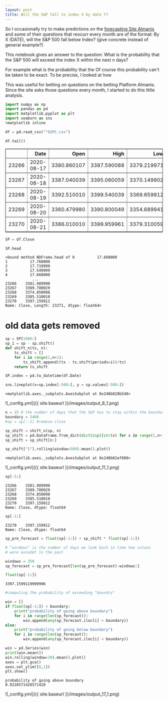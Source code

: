 ```yaml
---
layout: post
title: Will the S&P fall to index X by date Y?
---
```


So I occasionally try to make predictions on the [forecasting Site Almanis](https://app.dysruptlabs.com) and some of their questions that reocurr every month are of the format: By X (DATE), will the S&P 500 fall below Index? (give concrete instead of general example?)





This notebook gives an answer to the question: What is the probability that the S&P 500 will exceed the index X within the next n days?

For example what is the probability that the 
Of course this probability can't be taken to be exact. To be precise, I looked at how 

This was useful for betting on questions on the betting Platform Almanis. Since the site asks those questions every month, I started to do this little analysis.




```python
import numpy as np
import pandas as pd
import matplotlib.pyplot as plt
import seaborn as sns
%matplotlib inline

df = pd.read_csv("^GSPC.csv")

```


```python
df.tail()
```




<div>
<style scoped>
    .dataframe tbody tr th:only-of-type {
        vertical-align: middle;
    }

    .dataframe tbody tr th {
        vertical-align: top;
    }

    .dataframe thead th {
        text-align: right;
    }
</style>
<table border="1" class="dataframe">
  <thead>
    <tr style="text-align: right;">
      <th></th>
      <th>Date</th>
      <th>Open</th>
      <th>High</th>
      <th>Low</th>
      <th>Close</th>
      <th>Adj Close</th>
      <th>Volume</th>
    </tr>
  </thead>
  <tbody>
    <tr>
      <td>23266</td>
      <td>2020-08-17</td>
      <td>3380.860107</td>
      <td>3387.590088</td>
      <td>3379.219971</td>
      <td>3381.989990</td>
      <td>3381.989990</td>
      <td>3671290000</td>
    </tr>
    <tr>
      <td>23267</td>
      <td>2020-08-18</td>
      <td>3387.040039</td>
      <td>3395.060059</td>
      <td>3370.149902</td>
      <td>3389.780029</td>
      <td>3389.780029</td>
      <td>3881310000</td>
    </tr>
    <tr>
      <td>23268</td>
      <td>2020-08-19</td>
      <td>3392.510010</td>
      <td>3399.540039</td>
      <td>3369.659912</td>
      <td>3374.850098</td>
      <td>3374.850098</td>
      <td>3884480000</td>
    </tr>
    <tr>
      <td>23269</td>
      <td>2020-08-20</td>
      <td>3360.479980</td>
      <td>3390.800049</td>
      <td>3354.689941</td>
      <td>3385.510010</td>
      <td>3385.510010</td>
      <td>3642850000</td>
    </tr>
    <tr>
      <td>23270</td>
      <td>2020-08-21</td>
      <td>3386.010010</td>
      <td>3399.959961</td>
      <td>3379.310059</td>
      <td>3397.159912</td>
      <td>3397.159912</td>
      <td>3705420000</td>
    </tr>
  </tbody>
</table>
</div>




```python
SP = df.Close
```


```python
SP.head
```




    <bound method NDFrame.head of 0          17.660000
    1          17.760000
    2          17.719999
    3          17.549999
    4          17.660000
                ...     
    23266    3381.989990
    23267    3389.780029
    23268    3374.850098
    23269    3385.510010
    23270    3397.159912
    Name: Close, Length: 23271, dtype: float64>



# old data gets removed


```python
sp = SP[1996:]
sp_1 = sp - sp.shift()
def shift_n(ts, n):
    ts_shift = []
    for i in range(1,n+1):
        ts_shift.append((ts - ts.shift(periods=i))/ts)
    return ts_shift
```


```python
SP.index = pd.to_datetime(df.Date)
```


```python
sns.lineplot(x=sp.index[-500:], y = sp.values[-500:])
```




    <matplotlib.axes._subplots.AxesSubplot at 0x248b828b548>




    
![_config.yml]({{ site.baseurl }}/images/output_8_1.png)
    



```python
n = 15 # the number of days that the S&P has to stay within the boundary
boundary = 3400
#sp = sp[:-1] #remove close
```


```python
sp_shift = shift_n(sp, n)
sp_shift = pd.DataFrame.from_dict(dict(zip([str(x) for x in range(1,n+1)],sp_shift)))
sp_shift = sp_shift[n:]
```


```python
sp_shift["1"].rolling(window=500).mean().plot()
```




    <matplotlib.axes._subplots.AxesSubplot at 0x248b82ef088>




    
![_config.yml]({{ site.baseurl }}/images/output_11_1.png)
    



```python
sp[-5:]
```




    23266    3381.989990
    23267    3389.780029
    23268    3374.850098
    23269    3385.510010
    23270    3397.159912
    Name: Close, dtype: float64




```python
sp[-1:]
```




    23270    3397.159912
    Name: Close, dtype: float64




```python
sp_pre_forecast = float(sp[-1:]) + sp_shift * float(sp[-1:])
```


```python
# "windows" is the number of days we look back in time how values
# were excedet in the past

windows = 350
sp_forecast = sp_pre_forecast[len(sp_pre_forecast)-windows:]
```


```python
float(sp[-1:])
```




    3397.1599119999996




```python
#computing the probability of exceeding "boundry"

win = []
if float(sp[-1:]) < boundary:
    print("probability of going above boundary")
    for i in range(len(sp_forecast)):
        win.append(any(sp_forecast.iloc[i] > boundary)) 
else:
    print("probability of going below boundary")
    for i in range(len(sp_forecast)):
        win.append(any(sp_forecast.iloc[i] < boundary))

win = pd.Series(win)
print(win.mean())
win.rolling(window=30).mean().plot()
axes = plt.gca()
axes.set_ylim([0,1])
plt.show()
```

    probability of going above boundary
    0.9228571428571428
    


    
![_config.yml]({{ site.baseurl }}/images/output_17_1.png)
    

